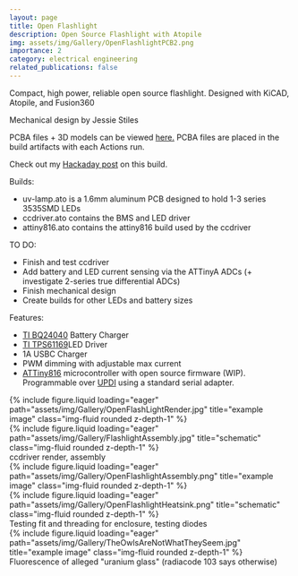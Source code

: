 ```yaml
---
layout: page
title: Open Flashlight
description: Open Source Flashlight with Atopile
img: assets/img/Gallery/OpenFlashlightPCB2.png
importance: 2
category: electrical engineering
related_publications: false
---
```

Compact, high power, reliable open source flashlight. Designed with KiCAD, Atopile, and Fusion360

Mechanical design by Jessie Stiles

PCBA files + 3D models can be viewed <a href="https://github.com/eigenlucy/uv-lamp">here.</a> PCBA files are placed in the build artifacts with each Actions run.

Check out my <a href="https://hackaday.io/project/202611-openflashlight">Hackaday post</a> on this build.

Builds:
<ul>
    <li>uv-lamp.ato is a 1.6mm aluminum PCB designed to hold 1-3 series 3535SMD LEDs</li>
    <li>ccdriver.ato contains the BMS and LED driver</li>
    <li>attiny816.ato contains the attiny816 build used by the ccdriver</li>
</ul>

TO DO:
<ul>
    <li>Finish and test ccdriver</li>
    <li>Add battery and LED current sensing via the ATTinyA ADCs (+ investigate 2-series true differential ADCs)</li>
    <li>Finish mechanical design</li>
    <li>Create builds for other LEDs and battery sizes</li>
</ul>

Features:
<ul>
    <li><a href="https://www.ti.com/lit/ds/symlink/bq24045.pdf">TI BQ24040</a> Battery Charger</li>
    <li><a href="https://www.ti.com/lit/ds/symlink/tps61169.pdf?ts=1737056749253">TI TPS61169</a>LED Driver</li>
    <li>1A USBC Charger</li>
    <li>PWM dimming with adjustable max current</li>
    <li><a href="https://github.com/SpenceKonde/megaTinyCore/blob/master/megaavr/extras/ATtiny_x16.md">ATTiny816</a> microcontroller with open source firmware (WIP). Programmable over <a href="https://github.com/SpenceKonde/AVR-Guidance/blob/master/UPDI/jtag2updi.md">UPDI</a> using a standard serial adapter.</li>
</ul>
<div class="row">
    <div class="col-sm mt-2 mt-md-0">
        {% include figure.liquid loading="eager" path="assets/img/Gallery/OpenFlashLightRender.jpg" title="example image" class="img-fluid rounded z-depth-1" %}
    </div>
    <div class="col-sm mt-2 mt-md-0">
        {% include figure.liquid loading="eager" path="assets/img/Gallery/FlashlightAssembly.jpg" title="schematic" class="img-fluid rounded z-depth-1" %}
    </div>
</div>
<div class="caption">
    ccdriver render, assembly
</div>
<div class="row">
    <div class="col-sm mt-2 mt-md-0">
        {% include figure.liquid loading="eager" path="assets/img/Gallery/OpenFlashlightAssembly.png" title="example image" class="img-fluid rounded z-depth-1" %}
    </div>
    <div class="col-sm mt-2 mt-md-0">
        {% include figure.liquid loading="eager" path="assets/img/Gallery/OpenFlashlightHeatsink.png" title="schematic" class="img-fluid rounded z-depth-1" %}
    </div>
</div>
<div class="caption">
    Testing fit and threading for enclosure, testing diodes
</div>
<div class="row">
  <div class="col-sm mt-2 mt-md-0">
      {% include figure.liquid loading="eager" path="assets/img/Gallery/TheOwlsAreNotWhatTheySeem.jpg" title="example image" class="img-fluid rounded z-depth-1" %}
  </div>
</div>
<div class="caption">
    Fluorescence of alleged "uranium glass" (radiacode 103 says otherwise)
</div>
